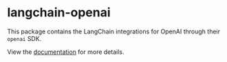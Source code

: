 # langchain-openai

This package contains the LangChain integrations for OpenAI through their `openai` SDK.

View the [documentation](https://docs.langchain.com/oss/python/integrations/providers/openai) for more details.
